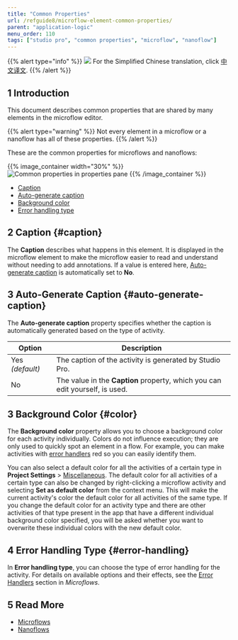 ```yaml
---
title: "Common Properties"
url: /refguide8/microflow-element-common-properties/
parent: "application-logic"
menu_order: 110
tags: ["studio pro", "common properties", "microflow", "nanoflow"]
---
```


{{% alert type="info" %}}
<img src="attachments/chinese-translation/china.png" style="display: inline-block; margin: 0" /> For the Simplified Chinese translation, click [中文译文](https://cdn.mendix.tencent-cloud.com/documentation/refguide8/microflow-element-common-properties.pdf).
{{% /alert %}}

## 1 Introduction

This document describes common properties that are shared by many elements in the microflow editor.

{{% alert type="warning" %}}
Not every element in a microflow or a nanoflow has all of these properties.
{{% /alert %}}

These are the common properties for microflows and nanoflows:

{{% image_container width="30%" %}}
![Common properties in properties pane](/attachments/refguide8/modeling/application-logic/microflow-element-common-properties/microflow-element-common-properties.png)
{{% /image_container %}}


* [Caption](#caption)
* [Auto-generate caption](#auto-generate-caption)
* [Background color](#color)
* [Error handling type](#error-handling)

## 2 Caption {#caption}

The **Caption** describes what happens in this element. It is displayed in the microflow element to make the microflow easier to read and understand without needing to add annotations. If a value is entered here, [Auto-generate caption](#auto-generate-caption) is automatically set to **No**.

## 3 Auto-Generate Caption {#auto-generate-caption}

The **Auto-generate caption** property specifies whether the caption is automatically generated based on the type of activity.

| Option | Description |
| --- | --- |
| Yes  *(default)* | The caption of the activity is generated by Studio Pro. |
| No | The value in the **Caption** property, which you can edit yourself, is used. |

## 3 Background Color {#color}

The **Background color** property allows you to choose a background color for each activity individually. Colors do not influence execution; they are only used to quickly spot an element in a flow. For example, you can make activities with [error handlers](/refguide8/error-event/#errorhandlers) red so you can easily identify them.

You can also select a default color for all the activities of a certain type in **Project Settings** > [Miscellaneous](/refguide8/project-settings/#miscellaneous). The default color for all activities of a certain type can also be changed by right-clicking a microflow activity and selecting **Set as default color** from the context menu. This will make the current activity's color the default color for all activities of the same type. If you change the default color for an activity type and there are other activities of that type present in the app that have a different individual background color specified, you will be asked whether you want to overwrite these individual colors with the new default color.

## 4 Error Handling Type {#error-handling}

In **Error handling type**, you can choose the type of error handling for the activity. For details on available options and their effects, see the [Error Handlers](/refguide8/error-event/#errorhandlers) section in *Microflows*.

## 5 Read More

* [Microflows](/refguide8/microflows/)
* [Nanoflows](/refguide8/nanoflows/)
